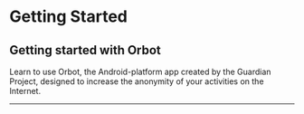 # Getting Started

## Getting started with Orbot

Learn to use Orbot, the Android-platform app created by the Guardian Project, designed to increase the anonymity of your activities on the Internet.

***